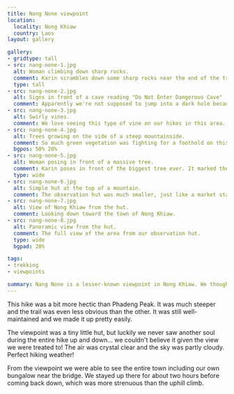 ```yaml
---
title: Nang None viewpoint
location:
  locality: Nong Khiaw
  country: Laos
layout: gallery

gallery:
- gridtype: tall
- src: nang-none-1.jpg
  alt: Woman climbing down sharp rocks.
  comment: Karin scrambles down some sharp rocks near the end of the trail.
  type: tall
- src: nang-none-2.jpg
  alt: Signs in front of a cave reading "Do Not Enter Dangerous Cave"
  comment: Apparently we're not supposed to jump into a dark hole because it's dangerous.
- src: nang-none-3.jpg
  alt: Swirly vines.
  comment: We love seeing this type of vine on our hikes in this area.
- src: nang-none-4.jpg
  alt: Trees growing on the side of a steep mountainside.
  comment: So much green vegetation was fighting for a foothold on this mountain. It seems so new with all the sharp, jagged rocks.
  bgpos: 50% 20%
- src: nang-none-5.jpg
  alt: Woman posing in front of a massive tree.
  comment: Karin poses in front of the biggest tree ever. It marked the halfway point and its roots stretched for 30m in every direction.
  type: wide
- src: nang-none-6.jpg
  alt: Simple hut at the top of a mountain.
  comment: The observation hut was much smaller, just like a market stand. Since we were the only ones up there that whole day, it was perfect!
- src: nang-none-7.jpg
  alt: View of Nong Khiaw from the hut.
  comment: Looking down toward the town of Nong Khiaw.
- src: nang-none-8.jpg
  alt: Panoramic view from the hut.
  comment: The full view of the area from our observation hut.
  type: wide
  bgpad: 28%

tags:
- trekking
- viewpoints

summary: Nang None is a lesser-known viewpoint in Nong Khiaw. We thought it was an even better view of the area!
---
```


This hike was a bit more hectic than Phadeng Peak. It was much steeper and the trail was even less obvious than the other. It was still well-maintained and we made it up pretty easily.

The viewpoint was a tiny little hut, but luckily we never saw another soul during the entire hike up and down... we couldn't believe it given the view we were treated to! The air was crystal clear and the sky was partly cloudy. Perfect hiking weather!

From the viewpoint we were able to see the entire town including our own bungalow near the bridge. We stayed up there for about two hours before coming back down, which was more strenuous than the uphill climb.
